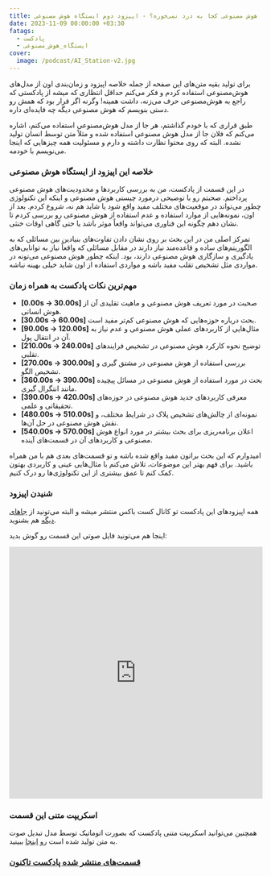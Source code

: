 ```yaml
---
title: هوش مصنوعی کجا به درد نمی‌خوره؟ - اپیزود دوم ایستگاه هوش مصنوعی
date: 2023-11-09 00:00:00 +03:30
fatags:
  - پادکست
  - ایستگاه_هوش_مصنوعی
cover:
  image: /podcast/AI_Station-v2.jpg
---
```


برای تولید بقیه متن‌های این صفحه از جمله خلاصه اپیزود و زمان‌بندی اون از مدل‌های هوش‌مصنوعی استفاده کردم و فکر می‌کنم حداقل انتظاری که میشه از پادکستی که راجع به هوش‌مصنوعی حرف می‌زنه، داشت همینه! وگرنه اگر قرار بود که همش رو دستی بنویسم که هوش مصنوعی دیگه چه فایده‌ای داره.

طبق قراری که با خودم گذاشتم، هر جا از مدل هوش‌مصنوعی استفاده می‌کنم، اشاره می‌کنم که فلان جا از مدل‌ هوش مصنوعی استفاده شده و مثلاً متن توسط انسان تولید نشده. البته که روی محتوا نظارت داشته و دارم و مسئولیت همه چیزهایی که اینجا می‌نویسم با خودمه.

### خلاصه این اپیزود از ایستگاه هوش مصنوعی

در این قسمت از پادکست، من به بررسی کاربردها و محدودیت‌های هوش مصنوعی پرداختم. صحبتم رو با توضیحی درمورد چیستی هوش مصنوعی و اینکه این تکنولوژی چطور می‌تواند در موقعیت‌های مختلف مفید واقع شود یا شاید هم نه، شروع کردم. بعد از اون، نمونه‌هایی از موارد استفاده و عدم استفاده از هوش مصنوعی رو بررسی کردم تا نشان دهم چگونه این فناوری می‌تواند واقعاً موثر باشد یا حتی گاهی اوقات خنثی.

تمرکز اصلی من در این بحث بر روی نشان دادن تفاوت‌های بنیادین بین مسائلی که به الگوریتم‌های ساده و قاعده‌مند نیاز دارند در مقابل مسائلی که واقعاً نیاز به توانایی‌های یادگیری و سازگاری هوش مصنوعی دارند، بود. اینکه چطور هوش مصنوعی می‌تونه در مواردی مثل تشخیص تقلب مفید باشه و مواردی استفاده از اون شاید خیلی بهینه نباشه.

### مهم‌ترین نکات پادکست به همراه زمان

- **[0.00s -> 30.00s]** صحبت در مورد تعریف هوش مصنوعی و ماهیت تقلیدی آن از هوش انسانی.
- **[30.00s -> 60.00s]** بحث درباره حوزه‌هایی که هوش مصنوعی کم‌تر مفید است.
- **[90.00s -> 120.00s]** مثال‌هایی از کاربردهای عملی هوش مصنوعی و عدم نیاز به آن در انتقال پول.
- **[210.00s -> 240.00s]** توضیح نحوه کارکرد هوش مصنوعی در تشخیص فرایندهای تقلبی.
- **[270.00s -> 300.00s]** بررسی استفاده از هوش مصنوعی در مشتق گیری و تشخیص الگو.
- **[360.00s -> 390.00s]** بحث در مورد استفاده از هوش مصنوعی در مسائل پیچیده مانند انتگرال گیری.
- **[390.00s -> 420.00s]** معرفی کاربردهای جدید هوش مصنوعی در حوزه‌های تحقیقاتی و علمی.
- **[480.00s -> 510.00s]** نمونه‌ای از چالش‌های تشخیص پلاک در شرایط مختلف، و نقش هوش مصنوعی در حل آن‌ها.
- **[540.00s -> 570.00s]** اعلان برنامه‌ریزی برای بحث بیشتر در مورد انواع هوش مصنوعی و کاربردهای آن در قسمت‌های آینده.

امیدوارم که این بحث براتون مفید واقع شده باشه و تو قسمت‌های بعدی هم با من همراه باشید. برای فهم بهتر این موضوعات، تلاش می‌کنم با مثال‌هایی عینی و کاربردی بهتون کمک کنم تا عمق بیشتری از این تکنولوژی‌ها رو درک کنیم.

### شنیدن  اپیزود
همه اپیزودهای این پادکست تو کانال کست باکس منتشر میشه و البته می‌تونید از [جاهای دیگه](https://aprd.ir/podcast/) هم بشنوید. 

اینجا هم می‌تونید فایل صوتی این قسمت رو گوش بدید:

<iframe src="https://castbox.fm/app/castbox/player/id5618013/id642154960?v=8.22.11&autoplay=0" frameborder="0" width="100%" height="500"></iframe>

### اسکریپت متنی این قسمت

همچنین می‌توانید اسکریپت متنی پادکست که بصورت اتوماتیک توسط مدل تبدیل صوت به متن تولید شده است رو [اینجا](https://aprd.ir/transcripts/ai-station-e02/) ببینید. 
### [قسمت‌های منتشر‌ شده پادکست تاکنون](https://aprd.ir/fatags/%D8%A7%DB%8C%D8%B3%D8%AA%DA%AF%D8%A7%D9%87_%D9%87%D9%88%D8%B4_%D9%85%D8%B5%D9%86%D9%88%D8%B9%DB%8C/)